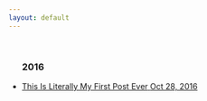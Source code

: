 ```yaml
---
layout: default
---
```

<br>
<div class="container content">
        <ul id="removeBullets">
          <h3 class="h3year">2016</h3>
              <li><a href="/posts/first-post-ever">
                <div>
                <span class="title">This Is Literally My First Post Ever</span>
                <span class="date">Oct 28, 2016</span>
                </div>
                </a>
              </li>         
        </ul>

</div>
